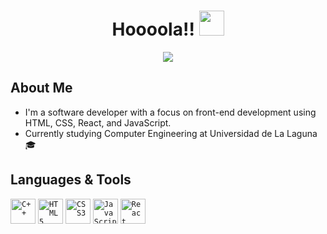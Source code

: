 <div id="header" align="center">
  <h1 align="center">Hoooola!! <img src="https://i.imgur.com/csn2hC2.gif" width="40" /></h1>
  <img src="https://media.giphy.com/media/xThuWu82QD3pj4wvEQ/giphy.mp4">
</div>







## About Me

- I'm a software developer with a focus on front-end development using HTML, CSS, React, and JavaScript.
- Currently studying Computer Engineering at Universidad de La Laguna 🎓

## Languages & Tools

<code><img width="40" src="https://cdn.iconscout.com/icon/free/png-256/c-programming-569564.png" alt="C++" /></code>
<code><img width="40" src="https://cdn.iconscout.com/icon/free/png-256/html5-40-1175193.png" alt="HTML5" /></code>
<code><img width="40" src="https://cdn.iconscout.com/icon/free/png-256/css3-11-1175239.png" alt="CSS3" /></code>
<code><img width="40" src="https://cdn.iconscout.com/icon/free/png-256/javascript-20-555998.png" alt="JavaScript" /></code>
<code><img width="40" src="https://cdn.iconscout.com/icon/free/png-256/react-4-1175110.png" alt="React" /></code>

